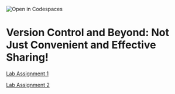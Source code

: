 ![Open in Codespaces](https://classroom.github.com/assets/open-in-codespaces-abfff4d4e15f9e1bd8274d9a39a0befe03a0632bb0f153d0ec72ff541cedbe34.svg)
# Version Control and Beyond: Not Just Convenient and Effective Sharing!

[Lab Assignment 1](lab_assignment1.md)

[Lab Assignment 2](lab_assignment2.md)

